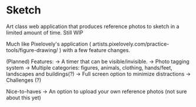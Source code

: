 # Sketch
Art class web application that produces reference photos to sketch in a limited amount of time. Still WIP

Much like Pixelovely's application ( artists.pixelovely.com/practice-tools/figure-drawing/ ) with a few feature changes.

(Planned) Features:
-> A timer that can be visible/invisible. 
-> Photo tagging system
-> Multiple categories: figures, animals, clothing, hands/feet, landscapes and buildings(?)
-> Full screen option to minimize distractions 
-> Challenges (?)


Nice-to-haves
-> An option to upload your own reference photos (not sure about this yet)

